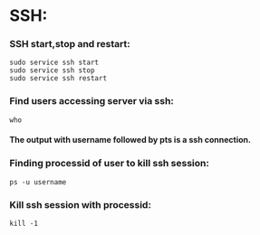 # SSH:

### SSH start,stop and restart:
<pre><code>sudo service ssh start
sudo service ssh stop
sudo service ssh restart
</pre></code>

### Find users accessing server via ssh:
<pre><code>who
</pre></code>

#### The output with username followed by pts is a ssh connection.

### Finding processid of user to kill ssh session:
<pre><code>ps -u username
</pre></code>

### Kill ssh session with processid:
<pre><code>kill -1 <pid>
</pre></code>
